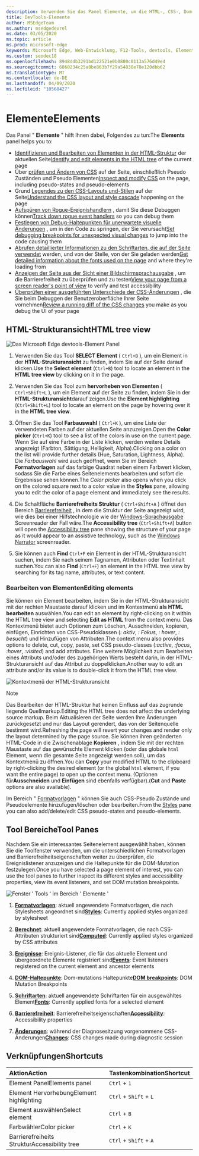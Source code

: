 ```yaml
---
description: Verwenden Sie das Panel Elemente, um die HTML-, CSS-, Dom-und Barrierefreiheit Ihrer Seite zu überprüfen.
title: DevTools-Elemente
author: MSEdgeTeam
ms.author: msedgedevrel
ms.date: 03/05/2020
ms.topic: article
ms.prod: microsoft-edge
keywords: Microsoft Edge, Web-Entwicklung, F12-Tools, devtools, Elemente, HTML, CSS, Dom-Haltepunkte, Ereignisse, Barrierefreiheit
ms.custom: seodec18
ms.openlocfilehash: 8948ddb3291bd122521e0b0800c0113a576d49e4
ms.sourcegitcommit: 6860234c25a8be863b7f29a54838e78e120dbb62
ms.translationtype: MT
ms.contentlocale: de-DE
ms.lasthandoff: 04/09/2020
ms.locfileid: "10568427"
---
```

# <span data-ttu-id="875f9-104">Elemente</span><span class="sxs-lookup"><span data-stu-id="875f9-104">Elements</span></span>

<span data-ttu-id="875f9-105">Das Panel " **Elemente** " hilft Ihnen dabei, Folgendes zu tun:</span><span class="sxs-lookup"><span data-stu-id="875f9-105">The **Elements** panel helps you to:</span></span>

* <span data-ttu-id="875f9-106">[Identifizieren und Bearbeiten von Elementen in der HTML-Struktur](#html-tree-view) der aktuellen Seite</span><span class="sxs-lookup"><span data-stu-id="875f9-106">[Identify and edit elements in the HTML tree](#html-tree-view) of the current page</span></span>
* <span data-ttu-id="875f9-107">Über [prüfen und Ändern von CSS](./elements/styles.md) auf der Seite, einschließlich Pseudo Zuständen und Pseudo Elementen</span><span class="sxs-lookup"><span data-stu-id="875f9-107">[Inspect and modify CSS](./elements/styles.md) on the page, including pseudo-states and pseudo-elements</span></span>
* <span data-ttu-id="875f9-108">Grund [Legendes zu den CSS-Layouts und-Stilen](./elements/computed.md) auf der Seite</span><span class="sxs-lookup"><span data-stu-id="875f9-108">[Understand the CSS layout and style cascade](./elements/computed.md) happening on the page</span></span>
* <span data-ttu-id="875f9-109">[Aufspüren von Rogue-Ereignishandlern](./elements/events.md) , damit Sie diese Debuggen können</span><span class="sxs-lookup"><span data-stu-id="875f9-109">[Track down rogue event handlers](./elements/events.md) so you can debug them</span></span>
* <span data-ttu-id="875f9-110">[Festlegen von Debug-Haltepunkten für unerwartete visuelle Änderungen](./elements/dom-breakpoints.md) , um in den Code zu springen, der Sie verursacht</span><span class="sxs-lookup"><span data-stu-id="875f9-110">[Set debugging breakpoints for unexpected visual changes](./elements/dom-breakpoints.md) to jump into the code causing them</span></span>
* <span data-ttu-id="875f9-111">[Abrufen detaillierter Informationen zu den Schriftarten, die auf der Seite verwendet](./elements/fonts.md) werden, und von der Stelle, von der Sie geladen werden</span><span class="sxs-lookup"><span data-stu-id="875f9-111">[Get detailed information about the fonts used on the page](./elements/fonts.md) and where they're loading from</span></span>
* <span data-ttu-id="875f9-112">[Anzeigen der Seite aus der Sicht einer Bildschirmsprachausgabe](./elements/accessibility.md) , um die Barrierefreiheit zu überprüfen und zu testen</span><span class="sxs-lookup"><span data-stu-id="875f9-112">[View your page from a screen reader's point of view](./elements/accessibility.md) to verify and test accessibility</span></span> 
* <span data-ttu-id="875f9-113">[Überprüfen einer ausgeführten Unterschiede der CSS-Änderungen](./elements/changes.md) , die Sie beim Debuggen der Benutzeroberfläche Ihrer Seite vornehmen</span><span class="sxs-lookup"><span data-stu-id="875f9-113">[Review a running diff of the CSS changes](./elements/changes.md) you make as you debug the UI of your page</span></span>

## <span data-ttu-id="875f9-114">HTML-Strukturansicht</span><span class="sxs-lookup"><span data-stu-id="875f9-114">HTML tree view</span></span>

![Das Microsoft Edge devtools-Element Panel](./media/elements.png)

1. <span data-ttu-id="875f9-116">Verwenden Sie das Tool **SELECT Element** ( `Ctrl+B` ), um ein Element in der **HTML-Strukturansicht** zu finden, indem Sie auf der Seite darauf klicken.</span><span class="sxs-lookup"><span data-stu-id="875f9-116">Use the **Select element** (`Ctrl+B`) tool to locate an element in the **HTML tree view** by clicking on it in the page.</span></span>

2. <span data-ttu-id="875f9-117">Verwenden Sie das Tool zum **hervorheben von Elementen** ( `Ctrl+Shift+L` ), um ein Element auf der Seite zu finden, indem Sie in der **HTML-Strukturansicht**darauf zeigen.</span><span class="sxs-lookup"><span data-stu-id="875f9-117">Use the **Element highlighting** (`Ctrl+Shift+L`) tool to locate an element on the page by hovering over it in the **HTML tree view**.</span></span>

3. <span data-ttu-id="875f9-118">Öffnen Sie das Tool **Farbauswahl** ( `Ctrl+K` ), um eine Liste der verwendeten Farben auf der aktuellen Seite anzuzeigen.</span><span class="sxs-lookup"><span data-stu-id="875f9-118">Open the **Color picker** (`Ctrl+K`) tool to see a list of the colors in use on the current page.</span></span> <span data-ttu-id="875f9-119">Wenn Sie auf eine Farbe in der Liste klicken, werden weitere Details angezeigt (Farbton, Sättigung, Helligkeit, Alpha).</span><span class="sxs-lookup"><span data-stu-id="875f9-119">Clicking on a color on the list will provide further details (Hue, Saturation, Lightness, Alpha).</span></span> <span data-ttu-id="875f9-120">Die *Farbauswahl* wird auch geöffnet, wenn Sie im Bereich **Formatvorlagen** auf das farbige Quadrat neben einem Farbwert klicken, sodass Sie die Farbe eines Seitenelements bearbeiten und sofort die Ergebnisse sehen können.</span><span class="sxs-lookup"><span data-stu-id="875f9-120">The *Color picker* also opens when you click on the colored square next to a color value in the **Styles** pane, allowing you to edit the color of a page element and immediately see the results.</span></span>

4. <span data-ttu-id="875f9-121">Die Schaltfläche **Barrierefreiheits Struktur** ( `Ctrl+Shift+A` ) öffnet den Bereich [Barrierefreiheit](./elements/accessibility.md) , in dem die Struktur der Seite angezeigt wird, wie dies bei einer Hilfstechnologie wie der [Windows-Sprachausgabe](https://support.microsoft.com/help/22798/windows-10-narrator-get-started) Screenreader der Fall wäre.</span><span class="sxs-lookup"><span data-stu-id="875f9-121">The **Accessibility tree** (`Ctrl+Shift+A`) button will open the [Accessibility tree](./elements/accessibility.md) pane showing the structure of your page as it would appear to an assistive technology, such as the [Windows Narrator](https://support.microsoft.com/help/22798/windows-10-narrator-get-started) screenreader.</span></span>

5. <span data-ttu-id="875f9-122">Sie können auch **Find** `Ctrl+F` ein Element in der HTML-Strukturansicht suchen, indem Sie nach seinem Tagnamen, Attributen oder Textinhalt suchen.</span><span class="sxs-lookup"><span data-stu-id="875f9-122">You can also **Find** (`Ctrl+F`) an element in the HTML tree view by searching for its tag name, attributes, or text content.</span></span>

### <span data-ttu-id="875f9-123">Bearbeiten von Elementen</span><span class="sxs-lookup"><span data-stu-id="875f9-123">Editing elements</span></span>

<span data-ttu-id="875f9-124">Sie können ein Element bearbeiten, indem Sie in der HTML-Strukturansicht mit der rechten Maustaste darauf klicken und im Kontextmenü **als HTML bearbeiten** auswählen.</span><span class="sxs-lookup"><span data-stu-id="875f9-124">You can edit an element by right-clicking on it within the HTML tree view and selecting **Edit as HTML** from the context menu.</span></span> <span data-ttu-id="875f9-125">Das Kontextmenü bietet auch Optionen zum Löschen, Ausschneiden, kopieren, einfügen, Einrichten von CSS-Pseudoklassen (*: aktiv*, *: Fokus*, *: hover*, *: besucht*) und Hinzufügen von Attributen.</span><span class="sxs-lookup"><span data-stu-id="875f9-125">The context menu also provides options to delete, cut, copy, paste, set CSS pseudo-classes (*:active*, *:focus*, *:hover*, *:visited*) and add attributes.</span></span> <span data-ttu-id="875f9-126">Eine weitere Möglichkeit zum Bearbeiten eines Attributs und/oder des zugehörigen Werts besteht darin, in der HTML-Strukturansicht auf das Attribut zu doppelklicken.</span><span class="sxs-lookup"><span data-stu-id="875f9-126">Another way to edit an attribute and/or its value is to double-click it from the HTML tree view.</span></span>

![Kontextmenü der HTML-Strukturansicht](./media/elements_html_tree_context.png)

> [!NOTE]
> <span data-ttu-id="875f9-128">Das Bearbeiten der HTML-Struktur hat keinen Einfluss auf das zugrunde liegende Quellmarkup.</span><span class="sxs-lookup"><span data-stu-id="875f9-128">Editing the HTML tree does not affect the underlying source markup.</span></span> <span data-ttu-id="875f9-129">Beim Aktualisieren der Seite werden Ihre Änderungen zurückgesetzt und nur das Layout gerendert, das von der Seitenquelle bestimmt wird.</span><span class="sxs-lookup"><span data-stu-id="875f9-129">Refreshing the page will revert your changes and render only the layout determined by the page source.</span></span> <span data-ttu-id="875f9-130">Sie können ihren geänderten HTML-Code in die Zwischenablage **Kopieren** , indem Sie mit der rechten Maustaste auf das gewünschte Element klicken (oder das globale `html` Element, wenn die gesamte Seite angezeigt werden soll), um das Kontextmenü zu öffnen.</span><span class="sxs-lookup"><span data-stu-id="875f9-130">You can **Copy** your modified HTML to the clipboard by right-clicking the desired element (or the global `html` element, if you want the entire page) to open up the context menu.</span></span> <span data-ttu-id="875f9-131">(Optionen für**Ausschneiden** und **Einfügen** sind ebenfalls verfügbar).</span><span class="sxs-lookup"><span data-stu-id="875f9-131">(**Cut** and **Paste** options are also available).</span></span>

<span data-ttu-id="875f9-132">Im Bereich " [Formatvorlagen](./elements/styles.md) " können Sie auch CSS-Pseudo Zustände und Pseudoelemente hinzufügen/löschen oder bearbeiten.</span><span class="sxs-lookup"><span data-stu-id="875f9-132">From the [Styles](./elements/styles.md) pane you can also add/delete/edit CSS pseudo-states and pseudo-elements.</span></span>

## <span data-ttu-id="875f9-133">Tool Bereiche</span><span class="sxs-lookup"><span data-stu-id="875f9-133">Tool Panes</span></span>

<span data-ttu-id="875f9-134">Nachdem Sie ein interessantes Seitenelement ausgewählt haben, können Sie die Toolfenster verwenden, um die unterschiedlichen Formatvorlagen und Barrierefreiheitseigenschaften weiter zu überprüfen, die Ereignislistener anzuzeigen und die Haltepunkte für die DOM-Mutation festzulegen.</span><span class="sxs-lookup"><span data-stu-id="875f9-134">Once you have selected a page element of interest, you can use the tool panes to further inspect its different styles and accessibility properties, view its event listeners, and set DOM mutation breakpoints.</span></span>

![Fenster ' Tools ' im Bereich ' Elemente '](./media/elements_toolpanes.png)

1. <span data-ttu-id="875f9-136">[**Formatvorlagen**](./elements/styles.md): aktuell angewendete Formatvorlagen, die nach Stylesheets angeordnet sind</span><span class="sxs-lookup"><span data-stu-id="875f9-136">[**Styles**](./elements/styles.md): Currently applied styles organized by stylesheet</span></span>

2. <span data-ttu-id="875f9-137">[**Berechnet**](./elements/computed.md): aktuell angewendete Formatvorlagen, die nach CSS-Attributen strukturiert sind</span><span class="sxs-lookup"><span data-stu-id="875f9-137">[**Computed**](./elements/computed.md): Currently applied styles organized by CSS attributes</span></span>

3. <span data-ttu-id="875f9-138">[**Ereignisse**](./elements/events.md): Ereignis-Listener, die für das aktuelle Element und übergeordnete Elemente registriert sind</span><span class="sxs-lookup"><span data-stu-id="875f9-138">[**Events**](./elements/events.md): Event listeners registered on the current element and ancestor elements</span></span>

4. <span data-ttu-id="875f9-139">[**DOM-Haltepunkte**](./elements/dom-breakpoints.md): Dom-mutations Haltepunkte</span><span class="sxs-lookup"><span data-stu-id="875f9-139">[**DOM breakpoints**](./elements/dom-breakpoints.md): DOM Mutation Breakpoints</span></span> 

5. <span data-ttu-id="875f9-140">[**Schriftarten**](./elements/fonts.md): aktuell angewendete Schriftarten für ein ausgewähltes Element</span><span class="sxs-lookup"><span data-stu-id="875f9-140">[**Fonts**](./elements/fonts.md): Currently applied fonts for a selected element</span></span>

6. <span data-ttu-id="875f9-141">[**Barrierefreiheit**](./elements/accessibility.md): Barrierefreiheitseigenschaften</span><span class="sxs-lookup"><span data-stu-id="875f9-141">[**Accessibility**](./elements/accessibility.md):  Accessibility properties</span></span>

7. <span data-ttu-id="875f9-142">[**Änderungen**](./elements/changes.md): während der Diagnosesitzung vorgenommene CSS-Änderungen</span><span class="sxs-lookup"><span data-stu-id="875f9-142">[**Changes**](./elements/changes.md): CSS changes made during diagnostic session</span></span>  

## <span data-ttu-id="875f9-143">Verknüpfungen</span><span class="sxs-lookup"><span data-stu-id="875f9-143">Shortcuts</span></span>

| <span data-ttu-id="875f9-144">Aktion</span><span class="sxs-lookup"><span data-stu-id="875f9-144">Action</span></span>               | <span data-ttu-id="875f9-145">Tastenkombination</span><span class="sxs-lookup"><span data-stu-id="875f9-145">Shortcut</span></span>               |
|:---------------------|:-----------------------|
| <span data-ttu-id="875f9-146">Element Panel</span><span class="sxs-lookup"><span data-stu-id="875f9-146">Elements panel</span></span>       | `Ctrl` + `1`           |
| <span data-ttu-id="875f9-147">Element Hervorhebung</span><span class="sxs-lookup"><span data-stu-id="875f9-147">Element highlighting</span></span> | `Ctrl` + `Shift` + `L` |
| <span data-ttu-id="875f9-148">Element auswählen</span><span class="sxs-lookup"><span data-stu-id="875f9-148">Select element</span></span>       | `Ctrl` + `B`           |
| <span data-ttu-id="875f9-149">Farbwähler</span><span class="sxs-lookup"><span data-stu-id="875f9-149">Color picker</span></span>         | `Ctrl` + `K`           |
| <span data-ttu-id="875f9-150">Barrierefreiheits Struktur</span><span class="sxs-lookup"><span data-stu-id="875f9-150">Accessibility tree</span></span>   | `Ctrl` + `Shift` + `A` |
